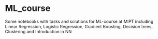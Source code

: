 # ML_course
Some notebooks with tasks and solutions for ML-course at MIPT including Linear Regression, Logistic Regression, Gradient Boosting, Decision trees, Clustering and Introduction in NN
